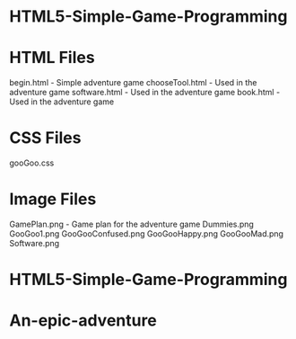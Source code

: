 # HTML5-Simple-Game-Programming

# HTML Files
begin.html - Simple adventure game
chooseTool.html - Used in the adventure game
software.html -  Used in the adventure game
book.html - Used in the adventure game

# CSS Files
gooGoo.css

# Image Files
GamePlan.png - Game plan for the adventure game
Dummies.png
GooGoo1.png
GooGooConfused.png
GooGooHappy.png
GooGooMad.png
Software.png
# HTML5-Simple-Game-Programming
# An-epic-adventure
